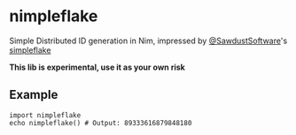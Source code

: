 # nimpleflake
Simple Distributed ID generation in Nim, impressed by [@SawdustSoftware](https://github.com/SawdustSoftware)'s [simpleflake](https://github.com/SawdustSoftware/simpleflake)

**This lib is experimental, use it as your own risk**

## Example

```nimrod
import nimpleflake
echo nimpleflake() # Output: 89333616879848180
```
